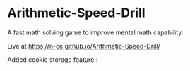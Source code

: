 # Arithmetic-Speed-Drill
A fast math solving game to improve mental math capability.

Live at https://n-ce.github.io/Arithmetic-Speed-Drill/

Added cookie storage feature : 